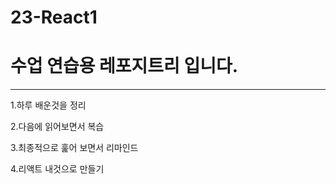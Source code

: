 # 23-React1
# 수업 연습용 레포지트리 입니다.
---
1.하루 배운것을 정리


2.다음에 읽어보면서 복습


3.최종적으로 훑어 보면서 리마인드


4.리액트 내것으로 만들기


